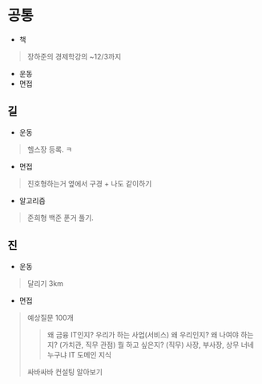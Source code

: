 # 공통
- 책
> 장하준의 경제학강의
> ~12/3까지
- 운동
- 면접

## 길
- 운동
> 헬스장 등록. ㅋ
- 면접
> 진호형하는거 옆에서 구경 + 나도 같이하기
- 알고리즘
> 준희형 백준 푼거 풀기.

## 진
- 운동
> 달리기 3km
- 면접
> 예상질문 100개
> > 왜 금융 IT인지?
> > 우리가 하는 사업(서비스)
> > 왜 우리인지?
> 왜 나여야 하는지? (가치관, 직무 관점)
> 뭘 하고 싶은지? (직무)
> 사장, 부사장, 상무 너네 누구냐
> IT 도메인 지식
> 
> 싸바싸바 컨설팅 알아보기
